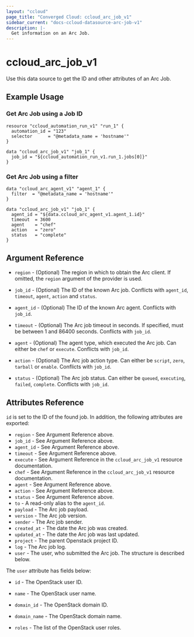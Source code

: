 ```yaml
---
layout: "ccloud"
page_title: "Converged Cloud: ccloud_arc_job_v1"
sidebar_current: "docs-ccloud-datasource-arc-job-v1"
description: |-
  Get information on an Arc Job.
---
```


# ccloud\_arc\_job\_v1

Use this data source to get the ID and other attributes of an Arc Job.

## Example Usage

### Get Arc Job using a Job ID

```hcl
resource "ccloud_automation_run_v1" "run_1" {
  automation_id = "123"
  selector      = "@metadata_name = 'hostname'"
}

data "ccloud_arc_job_v1" "job_1" {
  job_id = "${ccloud_automation_run_v1.run_1.jobs[0]}"
}
```

### Get Arc Job using a filter

```hcl
data "ccloud_arc_agent_v1" "agent_1" {
  filter  = "@metadata_name = 'hostname'"
}

data "ccloud_arc_job_v1" "job_1" {
  agent_id = "${data.ccloud_arc_agent_v1.agent_1.id}"
  timeout  = 3600
  agent    = "chef"
  action   = "zero"
  status   = "complete"
}
```

## Argument Reference

* `region` - (Optional) The region in which to obtain the Arc client. If
   omitted, the `region` argument of the provider is used.

* `job_id` - (Optional) The ID of the known Arc job. Conflicts with `agent_id`,
  `timeout`, `agent`, `action` and `status`.

* `agent_id` - (Optional) The ID of the known Arc agent. Conflicts with
  `job_id`.

* `timeout` - (Optional) The Arc job timeout in seconds. If specified,
  must be between 1 and 86400 seconds. Conflicts with `job_id`.

* `agent` - (Optional) The agent type, which executed the Arc job. Can either
  be `chef` or `execute`. Conflicts with `job_id`.

* `action` - (Optional) The Arc job action type. Can either be `script`, `zero`,
  `tarball` or `enable`. Conflicts with `job_id`.

* `status` - (Optional) The Arc job status. Can either be `queued`,
  `executing`, `failed`, `complete`. Conflicts with `job_id`.

## Attributes Reference

`id` is set to the ID of the found job. In addition, the following attributes
are exported:

* `region` - See Argument Reference above.
* `job_id` - See Argument Reference above.
* `agent_id` - See Argument Reference above.
* `timeout` - See Argument Reference above.
* `execute` - See Argument Reference in the `ccloud_arc_job_v1` resource
  documentation.
* `chef` - See Argument Reference in the `ccloud_arc_job_v1` resource
  documentation.
* `agent` - See Argument Reference above.
* `action` - See Argument Reference above.
* `status` - See Argument Reference above.
* `to` - A read-only alias to the `agent_id`.
* `payload` - The Arc job payload.
* `version` - The Arc job version.
* `sender` - The Arc job sender.
* `created_at` - The date the Arc job was created.
* `updated_at` - The date the Arc job was last updated.
* `project` - The parent Openstack project ID.
* `log` - The Arc job log.
* `user` - The user, who submitted the Arc job. The structure is described
   below.

The `user` attribute has fields below:

* `id` - The OpenStack user ID.

* `name` - The OpenStack user name.

* `domain_id` - The OpenStack domain ID.

* `domain_name` - The OpenStack domain name.

* `roles` - The list of the OpenStack user roles.
